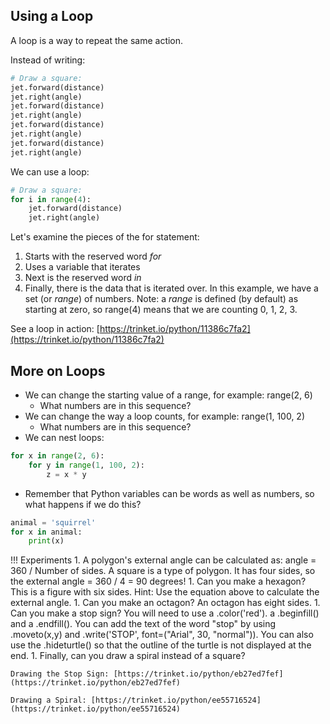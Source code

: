 
## Using a Loop

A loop is a way to repeat the same action.

Instead of writing:

```python
# Draw a square:
jet.forward(distance)
jet.right(angle)
jet.forward(distance)
jet.right(angle)
jet.forward(distance)
jet.right(angle)
jet.forward(distance)
jet.right(angle)
```

We can use a loop:
```python
# Draw a square:
for i in range(4):
    jet.forward(distance)
    jet.right(angle)
```

Let's examine the pieces of the for statement:

1. Starts with the reserved word _for_
1. Uses a variable that iterates
1. Next is the reserved word _in_ 
1. Finally, there is the data that is iterated over.  In this example, we have a set (or _range_) of numbers. Note: a _range_ is defined (by default) as starting at zero, so range(4) means that we are counting 0, 1, 2, 3. 

See a loop in action: [https://trinket.io/python/11386c7fa2](https://trinket.io/python/11386c7fa2)

## More on Loops

- We can change the starting value of a range, for example: range(2, 6)
    - What numbers are in this sequence?
- We can change the way a loop counts, for example: range(1, 100, 2)
    - What numbers are in this sequence?
- We can nest loops:
```python
for x in range(2, 6):
    for y in range(1, 100, 2):
        z = x * y
```
- Remember that Python variables can be words as well as numbers, so what happens if we do this?
```python
animal = 'squirrel'
for x in animal:
    print(x)
```

!!! Experiments
    1. A polygon's external angle can be calculated as: angle = 360 / Number of sides.  A square is a type of polygon.  It has four sides, so the external angle = 360 / 4 = 90 degrees!
    1. Can you make a hexagon?  This is a figure with six sides.  Hint: Use the equation above to calculate the external angle.
    1. Can you make an octagon?  An octagon has eight sides.
    1. Can you make a stop sign?  You will need to use a .color('red'). a .beginfill() and a .endfill().  You can add the text of the word "stop" by using .moveto(x,y) and .write('STOP', font=("Arial", 30, "normal")).  You can also use the .hideturtle() so that the outline of the turtle is not displayed at the end.
    1. Finally, can you draw a spiral instead of a square?

    Drawing the Stop Sign: [https://trinket.io/python/eb27ed7fef](https://trinket.io/python/eb27ed7fef)

    Drawing a Spiral: [https://trinket.io/python/ee55716524](https://trinket.io/python/ee55716524)
